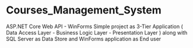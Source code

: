 # Courses_Management_System
ASP.NET Core Web API - WinForms
Simple project as 3-Tier Application ( Data Access Layer - Business Logic Layer - Presentation Layer ) 
along with SQL Server as Data Store and WinForms application as End user
